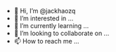 - 👋 Hi, I’m @jackhaozq
- 👀 I’m interested in ...
- 🌱 I’m currently learning ...
- 💞️ I’m looking to collaborate on ...
- 📫 How to reach me ...

<!---
jackhaozq/jackhaozq is a ✨ special ✨ repository because its `README.md` (this file) appears on your GitHub profile.
You can click the Preview link to take a look at your changes.
--->
